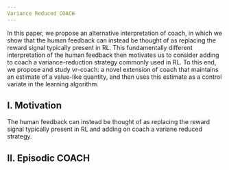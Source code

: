 ```yaml
---
Variance Reduced COACH
---
```


In this paper, we propose an alternative interpretation of coach, in which we show that the human feedback can instead be thought of as replacing the reward signal typically present in RL. This fundamentally different interpretation of the human feedback then motivates us to consider adding to coach a variance-reduction strategy commonly used in RL. To this end, we propose and study vr-coach: a novel extension of coach that maintains an estimate of a value-like quantity, and then uses this estimate as a control variate in the learning algorithm.

<!--more-->

## I. Motivation

The human feedback can instead be thought of as replacing the reward signal typically present in RL and adding on coach a variane reduced strategy.

## II. Episodic COACH


